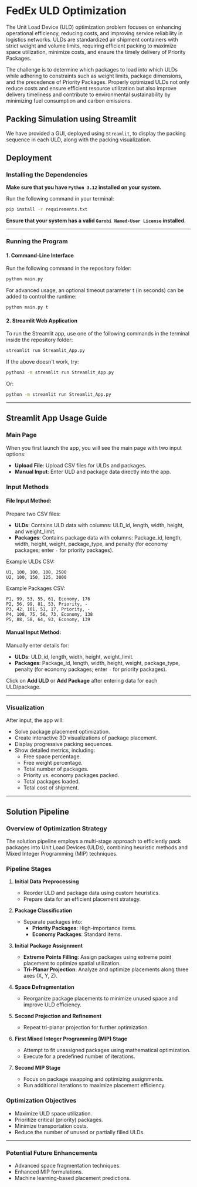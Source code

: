 # FedEx ULD Optimization  

The Unit Load Device (ULD) optimization problem focuses on enhancing operational efficiency, reducing costs, and improving service reliability in logistics networks. ULDs are standardized air shipment containers with strict weight and volume limits, requiring efficient packing to maximize space utilization, minimize costs, and ensure the timely delivery of Priority Packages.

The challenge is to determine which packages to load into which ULDs while adhering to constraints such as weight limits, package dimensions, and the precedence of Priority Packages. Properly optimized ULDs not only reduce costs and ensure efficient resource utilization but also improve delivery timeliness and contribute to environmental sustainability by minimizing fuel consumption and carbon emissions.

## Packing Simulation using Streamlit  

We have provided a GUI, deployed using `Streamlit`, to display the packing sequence in each ULD, along with the packing visualization.

## Deployment  

### Installing the Dependencies  

__Make sure that you have `Python 3.12` installed on your system.__  

Run the following command in your terminal:  

```bash
pip install -r requirements.txt
```  

__Ensure that your system has a valid `Gurobi Named-User License` installed.__  

---

### Running the Program  

#### 1. Command-Line Interface  

Run the following command in the repository folder:  

```bash
python main.py
```  

For advanced usage, an optional timeout parameter t (in seconds) can be added to control the runtime:  

```bash
python main.py t
```  

#### 2. Streamlit Web Application  

To run the Streamlit app, use one of the following commands in the terminal inside the repository folder:  

```bash
streamlit run Streamlit_App.py
```  

If the above doesn't work, try:  

```bash
python3 -m streamlit run Streamlit_App.py
```  

Or:  

```bash
python -m streamlit run Streamlit_App.py
```  

---

## Streamlit App Usage Guide  

### Main Page  

When you first launch the app, you will see the main page with two input options:  

- __Upload File__: Upload CSV files for ULDs and packages.  
- __Manual Input__: Enter ULD and package data directly into the app.  

### Input Methods  

#### __File Input Method__:  

Prepare two CSV files:  

- **ULDs**: Contains ULD data with columns: ULD_id, length, width, height, and weight_limit.  
- **Packages**: Contains package data with columns: Package_id, length, width, height, weight, package_type, and penalty (for economy packages; enter `-` for priority packages).  

Example ULDs CSV:  

```csv
U1, 100, 100, 100, 2500
U2, 100, 150, 125, 3000
```  

Example Packages CSV:  

```csv
P1, 99, 53, 55, 61, Economy, 176
P2, 56, 99, 81, 53, Priority, -
P3, 42, 101, 51, 17, Priority, -
P4, 108, 75, 56, 73, Economy, 138
P5, 88, 58, 64, 93, Economy, 139
```  

#### __Manual Input Method__:  

Manually enter details for:  

- **ULDs**: ULD_id, length, width, height, weight_limit.  
- **Packages**: Package_id, length, width, height, weight, package_type, penalty (for economy packages; enter `-` for priority packages).  

Click on __Add ULD__ or __Add Package__ after entering data for each ULD/package.  

---

### Visualization  

After input, the app will:  

- Solve package placement optimization.  
- Create interactive 3D visualizations of package placement.  
- Display progressive packing sequences.  
- Show detailed metrics, including:  
  - Free space percentage.  
  - Free weight percentage.  
  - Total number of packages.  
  - Priority vs. economy packages packed.  
  - Total packages loaded.  
  - Total cost of shipment.  

---

## Solution Pipeline  

### Overview of Optimization Strategy  

The solution pipeline employs a multi-stage approach to efficiently pack packages into Unit Load Devices (ULDs), combining heuristic methods and Mixed Integer Programming (MIP) techniques.  

### Pipeline Stages  

1. **Initial Data Preprocessing**  
   - Reorder ULD and package data using custom heuristics.  
   - Prepare data for an efficient placement strategy.  

2. **Package Classification**  
   - Separate packages into:  
     - **Priority Packages**: High-importance items.  
     - **Economy Packages**: Standard items.  

3. **Initial Package Assignment**  
   - **Extreme Points Filling**: Assign packages using extreme point placement to optimize spatial utilization.  
   - **Tri-Planar Projection**: Analyze and optimize placements along three axes (X, Y, Z).  

4. **Space Defragmentation**  
   - Reorganize package placements to minimize unused space and improve ULD efficiency.  

5. **Second Projection and Refinement**  
   - Repeat tri-planar projection for further optimization.  

6. **First Mixed Integer Programming (MIP) Stage**  
   - Attempt to fit unassigned packages using mathematical optimization.  
   - Execute for a predefined number of iterations.  

7. **Second MIP Stage**  
   - Focus on package swapping and optimizing assignments.  
   - Run additional iterations to maximize placement efficiency.  

### Optimization Objectives  

- Maximize ULD space utilization.  
- Prioritize critical (priority) packages.  
- Minimize transportation costs.  
- Reduce the number of unused or partially filled ULDs.  

---

### Potential Future Enhancements  

- Advanced space fragmentation techniques.  
- Enhanced MIP formulations.  
- Machine learning-based placement predictions.  